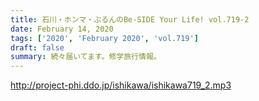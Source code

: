 ```yaml
---
title: 石川・ホンマ・ぶるんのBe-SIDE Your Life! vol.719-2
date: February 14, 2020
tags: ['2020', 'February 2020', 'vol.719']
draft: false
summary: 続々届いてます。修学旅行情報。
---
```


http://project-phi.ddo.jp/ishikawa/ishikawa719_2.mp3